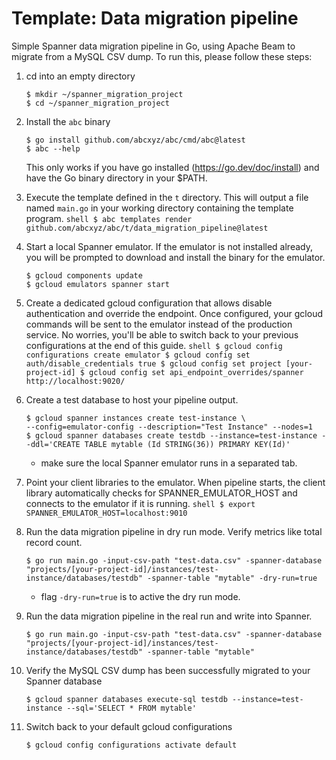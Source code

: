 # Template: Data migration pipeline

Simple Spanner data migration pipeline in Go, using Apache Beam to migrate from
a MySQL CSV dump. To run this, please follow these steps:

1. cd into an empty directory

   ```shell
   $ mkdir ~/spanner_migration_project
   $ cd ~/spanner_migration_project
   ```

1. Install the `abc` binary
   ```shell
   $ go install github.com/abcxyz/abc/cmd/abc@latest
   $ abc --help
   ```
   This only works if you have go installed (https://go.dev/doc/install) and
   have the Go binary directory in your $PATH.
1. Execute the template defined in the `t` directory. This will output a file
   named `main.go` in your working directory containing the template program.
   `shell $ abc templates render github.com/abcxyz/abc/t/data_migration_pipeline@latest `
1. Start a local Spanner emulator. If the emulator is not installed already, you
   will be prompted to download and install the binary for the emulator.
   ```shell
   $ gcloud components update
   $ gcloud emulators spanner start
   ```
1. Create a dedicated gcloud configuration that allows disable authentication
   and override the endpoint. Once configured, your gcloud commands will be sent
   to the emulator instead of the production service. No worries, you'll be able
   to switch back to your previous configurations at the end of this guide.
   `shell $ gcloud config configurations create emulator $ gcloud config set auth/disable_credentials true $ gcloud config set project [your-project-id] $ gcloud config set api_endpoint_overrides/spanner http://localhost:9020/ `
1. Create a test database to host your pipeline output.
   ```shell
   $ gcloud spanner instances create test-instance \
   --config=emulator-config --description="Test Instance" --nodes=1
   $ gcloud spanner databases create testdb --instance=test-instance --ddl='CREATE TABLE mytable (Id STRING(36)) PRIMARY KEY(Id)'
   ```
   - make sure the local Spanner emulator runs in a separated tab.
1. Point your client libraries to the emulator. When pipeline starts, the client
   library automatically checks for SPANNER_EMULATOR_HOST and connects to the
   emulator if it is running.
   `shell $ export SPANNER_EMULATOR_HOST=localhost:9010 `
1. Run the data migration pipeline in dry run mode. Verify metrics like total
   record count.

   ```shell
   $ go run main.go -input-csv-path "test-data.csv" -spanner-database "projects/[your-project-id]/instances/test-instance/databases/testdb" -spanner-table "mytable" -dry-run=true
   ```

   - flag `-dry-run=true` is to active the dry run mode.

1. Run the data migration pipeline in the real run and write into Spanner.

   ```shell
   $ go run main.go -input-csv-path "test-data.csv" -spanner-database "projects/[your-project-id]/instances/test-instance/databases/testdb" -spanner-table "mytable"
   ```

1. Verify the MySQL CSV dump has been successfully migrated to your Spanner
   database
   ```shell
   $ gcloud spanner databases execute-sql testdb --instance=test-instance --sql='SELECT * FROM mytable'
   ```
1. Switch back to your default gcloud configurations
   ```shell
   $ gcloud config configurations activate default
   ```
